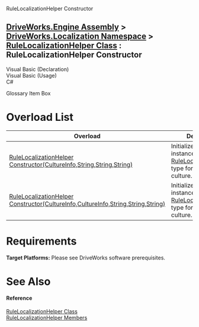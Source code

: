 RuleLocalizationHelper Constructor   
  
[DriveWorks.Engine Assembly](topic2156.md) > [DriveWorks.Localization Namespace](topic10015.md) > [RuleLocalizationHelper Class](topic10018.md) : RuleLocalizationHelper Constructor  
---  
  
Visual Basic (Declaration)    
Visual Basic (Usage)    
C# 

Glossary Item Box

# Overload List

Overload| Description  
---|---  
[RuleLocalizationHelper Constructor(CultureInfo,String,String,String)](topic10025.md)| Initializes a new instance of the [RuleLocalizationHelper](topic10018.md) type for the given culture.   
[RuleLocalizationHelper Constructor(CultureInfo,CultureInfo,String,String,String)](topic10026.md)| Initializes a new instance of the [RuleLocalizationHelper](topic10018.md) type for the given culture.   
  
# Requirements

**Target Platforms:** Please see DriveWorks software prerequisites.

# See Also

#### Reference

[RuleLocalizationHelper Class](topic10018.md)   
[RuleLocalizationHelper Members](topic10019.md)


